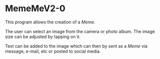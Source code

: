 # MemeMeV2-0

This program allows the creation of a _Meme_.

The user can select an image from the camera or photo album. The image size can be adjusted by tapping on it.

Text can be added to the image which can then by sent as a _Meme_ via message, e-mail, etc or posted to social media.
